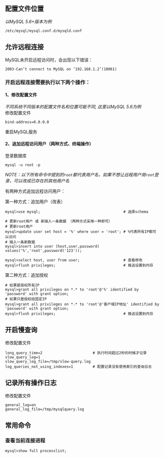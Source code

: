 ---
---
<link rel="stylesheet" type="text/css" href="../src/common.css"/>

<script type="text/javascript" src="../src/md.js"></script>
<script>
setHeader("MySQL配置");
</script>

## 配置文件位置

*以MySQL 5.6+版本为例*
```
/etc/mysql/mysql.conf.d/mysqld.conf
```

## 允许远程连接

MySQL未开启远程访问时，会出现以下错误：
```
2003-Can’t connect to MySQL on ‘192.168.1.2’(10061)
```

### 开启远程连接需要执行以下两个操作：

#### 1、修改配置文件

*不同系统不同版本的配置文件名和位置可能不同, 这里以MySQL 5.6为例*<br/>
修改配置文件
```
bind-address=0.0.0.0
```
重启MySQL服务

#### 2、追加远程访问用户（两种方式、终端操作）

登录数据库
```
mysql -u root -p
```

*NOTE：以下所有命令中提到的`root`都代表用户名，如果不想让远程用户用`root`登录，可以改成已存在的其他用户名*<br/>

有两种方式追加远程访问用户：

第一种方式：追加用户（改表）
```
mysql>use mysql;                                      # 选择schema

# 更新root用户 或 新插入一条数据 （两种方式采用一种即可）
# 更新root用户
mysql>update user set host = '%' where user = 'root'; # %代表所有IP都可以访问
# 插入一条新数据
mysql>insert into user (host,user,password) values('%','root',password('123'));

mysql>select host, user from user;                    # 查看修改
mysql>flush privileges;                               # 推送设置到内存
```

第二种方式：追加授权
```
# 如果是授权所有IP
mysql>grant all privileges on *.* to 'root'@'%' identified by 'password' with grant option;
# 如果只是授权给固定IP
mysql>grant all privileges on *.* to 'root'@'客户端IP地址' identified by 'password' with grant option;
mysql>flush privileges;                               # 推送设置到内存
```

## 开启慢查询

修改配置文件
```
long_query_time=2                       # 执行时间超过2秒的时候才记录
slow_query_log=1
slow_query_log_file=/tmp/slow-query.log
log_queries_not_using_indexes=1         # 配置记录没有使用索引的查询日志
```

## 记录所有操作日志

修改配置文件
```
general_log=on
general_log_file=/tmp/mysqlquery.log
```

## 常用命令

### 查看当前连接进程

```
mysql>show full processlist;
```
